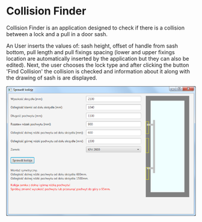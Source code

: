 # Collision Finder
Collision Finder is an application designed to check if there is a collision between a lock and a pull in a door sash.

An User inserts the values of: sash height, offset of handle from sash bottom, pull length and pull fixings spacing (lower and upper fixings location are automatically inserted by the application but they can also be edited). Next, the user chooses the lock type and after clicking the button 'Find Collision' the collision is checked and information about it along with the drawing of sash is are displayed.

![alt text](https://raw.githubusercontent.com/migarn/pull-lock-collision-finder/master/finder.png)
